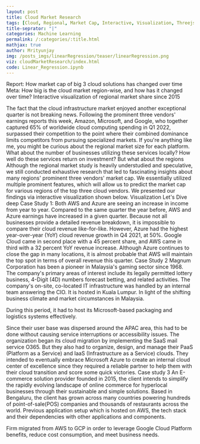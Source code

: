 ```yaml
---
layout: post
title: Cloud Market Research
tags: [Cloud, Regional, Market Cap, Interactive, Visualization, Threejs]
title-seprator: "|"
categories: Machine Learning
permalink: /:categories/:title.html
mathjax: true
author: Mrityunjay
img: /posts_imgs/linearRegression/teaser/linearRegression.png
viz: cloudMarketResearch/index.html
code: Linear_Regression.ipynb
---
```


Report: How market cap of big 3 cloud solutions has changed over time
Meta: How big is the cloud market region-wise, and how has it changed over time? Interactive visualization of regional market share since 2015 

The fact that the cloud infrastructure market enjoyed another exceptional quarter is not breaking news. Following the prominent three vendors' earnings reports this week, Amazon, Microsoft, and Google, who together captured 65% of worldwide cloud computing spending in Q1 2022, surpassed their competition to the point where their combined dominance limits competitors from pursuing specialized markets.
If you're anything like me, you might be curious about the regional market size for each platform. What about the number of businesses utilizing these services locally? How well do these services return on investment?
But what about the regions
Although the regional market study is heavily understudied and speculative, we still conducted exhaustive research that led to fascinating insights about many regions' prominent three vendors' market cap. 
We essentially utilized multiple prominent features, which will allow us to predict the market cap for various regions of the top three cloud vendors. We presented our findings via interactive visualization shown below. 
Visualization
Let's Dive deep
Case Study 1: 
Both AWS and Azure are seeing an increase in income from year to year. Compared to the same quarter the year before, AWS and Azure earnings have increased in a given quarter. Because not all businesses provide a detailed revenue breakdown, it is impossible to compare their cloud revenue like-for-like. However, Azure had the highest year-over-year (YoY) cloud revenue growth in Q4 2021, at 50%. Google Cloud came in second place with a 45 percent share, and AWS came in third with a 32 percent YoY revenue increase. Although Azure continues to close the gap in many locations, it is almost probable that AWS will maintain the top spot in terms of overall revenue this quarter. 
Case Study 2
Magnum Corporation has been a pioneer in Malaysia's gaming sector since 1968. The company's primary areas of interest include its legally permitted lottery business, 4-Digit (4D) numbers forecast betting, and related activities. The company's on-site, co-located IT infrastructure was handled by an internal team answering the CIO. It is hosted in Kuala Lumpur. In light of the shifting business climate and market circumstances in Malaysia.

During this period, it had to host its Microsoft-based packaging and logistics systems effectively.

Since their user base was dispersed around the APAC area, this had to be done without causing service interruptions or accessibility issues.
The organization began its cloud migration by implementing the SaaS mail service O365. But they also had to organize, design, and manage their PaaS (Platform as a Service) and IaaS (Infrastructure as a Service) clouds. They intended to eventually embrace Microsoft Azure to create an internal cloud center of excellence since they required a reliable partner to help them with their cloud transition and score some quick victories.
Case study 3
An E-commerce solution provider founded in 2015, the client intends to simplify the rapidly evolving landscape of online commerce for hyperlocal businesses through their sustainable and simple solutions. Based in Bengaluru, the client has grown across many countries powering hundreds of point-of-sale(POS) companies and thousands of restaurants across the world. Previous application setup which is hosted on AWS, the tech stack and their dependencies with other applications and components.

Firm migrated from AWS to GCP in order to leverage Google Cloud Platform benefits, reduce cost consumption, and meet business needs. 
